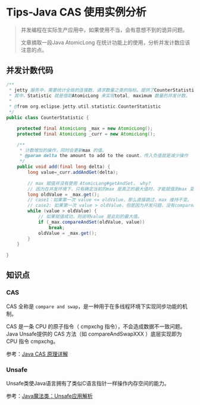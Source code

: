 # Tips-Java CAS 使用实例分析

> 并发编程在实际生产应用中，如果使用不当，会有意想不到的诡异问题。
>
> 文章摘取一段Java AtomicLong 在统计功能上的使用，分析并发计数应该注意的点。

## 并发计数代码

```java
/**
 * jetty 服务中，需要统计全局的连接数、请求数量之类的指标。提供了CounterStatistic 类用于统计这些数据。
 * 其中，Statistic 就是借助AtomicLong 来实现total, maximum 数量的并发计数。
 *
 * @from org.eclipse.jetty.util.statistic.CounterStatistic
 */
public class CounterStatistic {

    protected final AtomicLong _max = new AtomicLong();
    protected final AtomicLong _curr = new AtomicLong();

    /**
	 * 计数增加的操作，同时会更新max 的值。
	 * @param delta the amount to add to the count，传入负值就是减少操作
	 */
    public void add(final long delta) {
        long value=_curr.addAndGet(delta);
        
        // max 赋值并没有使用 AtomicLong#getAndSet， why?
        // 因为在并发环境下，只有确定当前的max 是真正的最大值时，才能赋值到max 变量中。
        long oldValue = _max.get();
        // case1：如果第一次 value <= oldValue，那么直接跳过，max 维持不变。
        // case2: 如果第一次 value > oldValue，但是因为并发问题，没有compareAndSet 成功。再比较时，value <= oldValue，则直接跳过。需要考虑重试赋值过程中并发的问题。
        while (value > oldValue) {
            // 如果赋值成功，则说明value 是此刻的最大值。
            if (_max.compareAndSet(oldValue, value))
                break;
            oldValue = _max.get();
        }
    }
    
}

```

## 知识点

### CAS

CAS 全称是 `compare and swap`，是一种用于在多线程环境下实现同步功能的机制。

CAS 是一条 CPU 的原子指令（ cmpxchg 指令），不会造成数据不一致问题。Java Unsafe提供的 CAS 方法（如 compareAndSwapXXX ）底层实现即为 CPU 指令 cmpxchg。

参考：[Java CAS 原理详解](https://www.cnblogs.com/huansky/p/15746624.html)

### Unsafe

Unsafe类使Java语言拥有了类似C语言指针一样操作内存空间的能力。

参考：[Java魔法类：Unsafe应用解析](https://tech.meituan.com/2019/02/14/talk-about-java-magic-class-unsafe.html)

